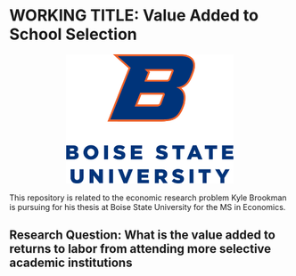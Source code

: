 # WORKING TITLE: Value Added to School Selection

<p align="center">
  <img src="https://github.com/ChristopherDaigle/Academic_Research/blob/master/value_added_school_selection/bsu_logo.png" width="300" />
</p>

This repository is related to the economic research problem Kyle Brookman is pursuing for his thesis at Boise State University for the MS in Economics.

## Research Question: What is the value added to returns to labor from attending more selective academic institutions

